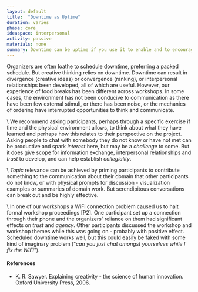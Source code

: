 ```yaml
---
layout: default
title:  "Downtime as Uptime"
duration: varies
phase: core
ideaspace: interpersonal
activity: passive
materials: none
summary: Downtime can be uptime if you use it to enable and to encourage communication and incubation.
---
```


Organizers are often loathe to schedule downtime, preferring a packed schedule. But creative thinking relies on downtime. Downtime can result in divergence (creative ideas) or convergence (ranking), or interpersonal relationships been developed, all of which are useful. However, our experience of food breaks has been different across workshops. In some cases, the environment has not been conducive to communication as there have been few external stimuli, or there has been noise, or the mechanics of ordering have interrupted opportunities to think and communicate.

\\
We recommend asking participants, perhaps through a specific exercise if time and the physical environment allows, to think about what they have learned and perhaps how this relates to their perspective on the project. Asking people to chat with somebody they do not know or have not met can be productive and spark _interest_ here, but may be a _challenge_ to some. But it does give scope for information exchange, interpersonal relationships and _trust_ to develop, and can help establish _collegiality_.

\\
_Topic_ relevance can be achieved by priming participants to contribute something to the communication about their domain that other participants do not know, or with physical prompts for discussion - visualization examples or summaries of domain work. But serendipitous conversations can break out and be highly effective.

\\
In one of our workshops a WiFi connection problem caused us to halt formal workshop proceedings [P2]. One participant set up a connection through their phone and the organizers' reliance on them had significant effects on _trust_ and _agency_. Other participants discussed the workshop and workshop themes while this was going on - probably with positive effect.
Scheduled downtime works well, but this could easily be faked with some kind of imaginary problem ("_can you just chat amongst yourselves while I fix the WiFi_").

#### References
- K. R. Sawyer. Explaining creativity - the science of human innovation.
Oxford University Press, 2006.
